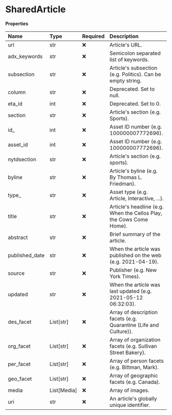 # SharedArticle

**Properties**

| Name           | Type        | Required | Description                                                         |
| :------------- | :---------- | :------- | :------------------------------------------------------------------ |
| url            | str         | ❌       | Article's URL.                                                      |
| adx_keywords   | str         | ❌       | Semicolon separated list of keywords.                               |
| subsection     | str         | ❌       | Article's subsection (e.g. Politics). Can be empty string.          |
| column         | str         | ❌       | Deprecated. Set to null.                                            |
| eta_id         | int         | ❌       | Deprecated. Set to 0.                                               |
| section        | str         | ❌       | Article's section (e.g. Sports).                                    |
| id\_           | int         | ❌       | Asset ID number (e.g. 100000007772696).                             |
| asset_id       | int         | ❌       | Asset ID number (e.g. 100000007772696).                             |
| nytdsection    | str         | ❌       | Article's section (e.g. sports).                                    |
| byline         | str         | ❌       | Article's byline (e.g. By Thomas L. Friedman).                      |
| type\_         | str         | ❌       | Asset type (e.g. Article, Interactive, ...).                        |
| title          | str         | ❌       | Article's headline (e.g. When the Cellos Play, the Cows Come Home). |
| abstract       | str         | ❌       | Brief summary of the article.                                       |
| published_date | str         | ❌       | When the article was published on the web (e.g. 2021-04-19).        |
| source         | str         | ❌       | Publisher (e.g. New York Times).                                    |
| updated        | str         | ❌       | When the article was last updated (e.g. 2021-05-12 06:32:03).       |
| des_facet      | List[str]   | ❌       | Array of description facets (e.g. Quarantine (Life and Culture)).   |
| org_facet      | List[str]   | ❌       | Array of organization facets (e.g. Sullivan Street Bakery).         |
| per_facet      | List[str]   | ❌       | Array of person facets (e.g. Bittman, Mark).                        |
| geo_facet      | List[str]   | ❌       | Array of geographic facets (e.g. Canada).                           |
| media          | List[Media] | ❌       | Array of images.                                                    |
| uri            | str         | ❌       | An article's globally unique identifier.                            |
